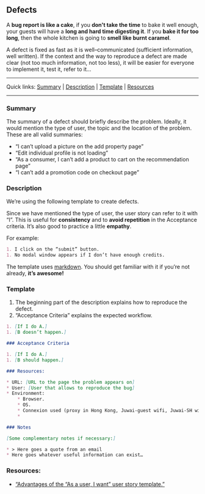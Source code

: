 ## Defects

A **bug report is like a cake**, if you **don't take the time** to bake it well enough, your guests will have a **long and hard time digesting it**. If you **bake it for too long**, then the whole kitchen is going to **smell like burnt caramel**. 

A defect is fixed as fast as it is well–communicated (sufficient information, well written).
If the context and the way to reproduce a defect are made clear (not too much information, not too less), it will be easier for everyone to implement it, test it, refer to it…

---

Quick links: [Summary](#summary) | [Description](#description) | [Template](#template) | [Resources](#resources)

---

### Summary

The summary of a defect should briefly describe the problem.
Ideally, it would mention the type of user, the topic and the location of the problem. These are all valid summaries:

- “I can’t upload a picture on the add property page”
- “Edit individual profile is not loading”
- “As a consumer, I can’t add a product to cart on the recommendation page”
- “I can’t add a promotion code on checkout page”

### Description

We’re using the following template to create defects. 

Since we have mentioned the type of user, the user story can refer to it with “I”.
This is useful for **consistency** and to **avoid repetition** in the Acceptance criteria.
It’s also good to practice a little **empathy**.

For example:

```markdown
1. I click on the “submit” button.
1. No modal window appears if I don’t have enough credits.
```

The template uses [markdown][2].
You should get familiar with it if you’re not already, **it’s awesome!**

### Template

1. The beginning part of the description explains how to reproduce the defect.
2. “Acceptance Criteria” explains the expected workflow.

```markdown
1. [If I do A.]
1. [B doesn’t happen.]

### Acceptance Criteria

1. [If I do A.]
1. [B should happen.]

### Resources:

* URL: [URL to the page the problem appears on]
* User: [User that allows to reproduce the bug]
* Environment:
    * Browser.
    * OS.
    * Connexion used (proxy in Hong Kong, Juwai-guest wifi, Juwai-SH wifi…).
    * 

### Notes

[Some complementary notes if necessary:]

* > Here goes a quote from an email
* Here goes whatever useful information can exist…
```


### Resources:

* [“Advantages of the “As a user, I want” user story template.”][1]


[1]: http://www.mountaingoatsoftware.com/blog/advantages-of-the-as-a-user-i-want-user-story-template
[2]: http://daringfireball.net/projects/markdown/basics
